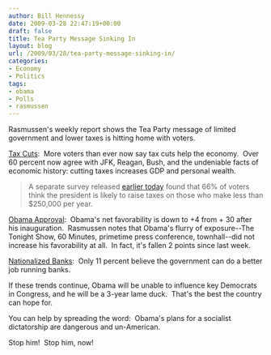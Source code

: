 ```yaml
---
author: Bill Hennessy
date: 2009-03-28 22:47:19+00:00
draft: false
title: Tea Party Message Sinking In
layout: blog
url: /2009/03/28/tea-party-message-sinking-in/
categories:
- Economy
- Politics
tags:
- obama
- Polls
- rasmussen
---
```


Rasmussen's weekly report shows the Tea Party message of limited government and lower taxes is hitting home with voters.

[Tax Cuts](https://www.rasmussenreports.com/public_content/business/taxes/more_voters_than_ever_say_tax_cuts_help_the_economy):  More voters than ever now say tax cuts help the economy.  Over 60 percent now agree with JFK, Reagan, Bush, and the undeniable facts of economic history: cutting taxes increases GDP and personal wealth.  


> A separate survey released [earlier today](https://www.rasmussenreports.com/public_content/business/taxes/66_say_obama_likely_to_raise_taxes_on_those_earning_less_than_250_000_a_year) found that 66% of voters think the president is likely to raise taxes on those who make less than $250,000 per year. 


[Obama Approval](https://www.rasmussenreports.com/public_content/politics/obama_administration/daily_presidential_tracking_poll):  Obama's net favorability is down to +4 from + 30 after his inauguration.  Rasmussen notes that Obama's flurry of exposure--The Tonight Show, 60 Minutes, primetime press conference, townhall--did not increase his favorability at all.  In fact, it's fallen 2 points since last week.  

[Nationalized Banks](https://www.rasmussenreports.com/public_content/business/general_business/just_11_say_government_can_run_financial_institutions_better):  Only 11 percent believe the government can do a better job running banks.

If these trends continue, Obama will be unable to influence key Democrats in Congress, and he will be a 3-year lame duck.  That's the best the country can hope for.

You can help by spreading the word:  Obama's plans for a socialist dictatorship are dangerous and un-American.  

Stop him!  Stop him, now!
